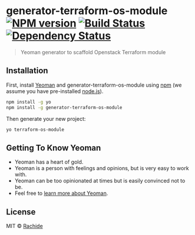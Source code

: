 # generator-terraform-os-module [![NPM version][npm-image]][npm-url] [![Build Status][travis-image]][travis-url] [![Dependency Status][daviddm-image]][daviddm-url]
> Yeoman generator to scaffold Openstack Terraform module

## Installation

First, install [Yeoman](http://yeoman.io) and generator-terraform-os-module using [npm](https://www.npmjs.com/) (we assume you have pre-installed [node.js](https://nodejs.org/)).

```bash
npm install -g yo
npm install -g generator-terraform-os-module
```

Then generate your new project:

```bash
yo terraform-os-module
```

## Getting To Know Yeoman

 * Yeoman has a heart of gold.
 * Yeoman is a person with feelings and opinions, but is very easy to work with.
 * Yeoman can be too opinionated at times but is easily convinced not to be.
 * Feel free to [learn more about Yeoman](http://yeoman.io/).

## License

MIT © [Rachide](orachide.chidix.fr)


[npm-image]: https://badge.fury.io/js/generator-terraform-os-module.svg
[npm-url]: https://npmjs.org/package/generator-terraform-os-module
[travis-image]: https://travis-ci.org/ShepherdCloud/generator-terraform-os-module.svg?branch=master
[travis-url]: https://travis-ci.org/ShepherdCloud/generator-terraform-os-module
[daviddm-image]: https://david-dm.org/ShepherdCloud/generator-terraform-os-module.svg?theme=shields.io
[daviddm-url]: https://david-dm.org/ShepherdCloud/generator-terraform-os-module

